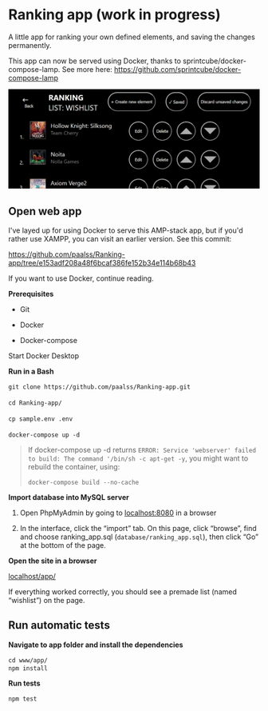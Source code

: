 # Ranking app (work in progress)
A little app for ranking your own defined elements, and saving the changes permanently.

This app can now be served using Docker, thanks to sprintcube/docker-compose-lamp. See more here: https://github.com/sprintcube/docker-compose-lamp

![App_interface](www/app/images/app/app.png)

## Open web app
I've layed up for using Docker to serve this AMP-stack app, but if you'd rather use XAMPP, you can visit an earlier version. See this commit:

https://github.com/paalss/Ranking-app/tree/e153adf208a48f6bcaf386fe152b34e114b68b43

If you want to use Docker, continue reading.

**Prerequisites**

* Git

* Docker

* Docker-compose

Start Docker Desktop

**Run in a Bash**

```
git clone https://github.com/paalss/Ranking-app.git

cd Ranking-app/

cp sample.env .env

docker-compose up -d
```

> If docker-compose up -d returns `ERROR: Service 'webserver' failed to build: The command '/bin/sh -c apt-get -y`, you might want to rebuild the container, using:
>
> ```
> docker-compose build --no-cache
> ```

**Import database into MySQL server**

1. Open PhpMyAdmin by going to [localhost:8080](http://localhost:8080) in a browser

2. In the interface, click the “import” tab. On this page, click “browse”, find and choose ranking_app.sql (`database/ranking_app.sql`), then click “Go” at the bottom of the page.

**Open the site in a browser**

[localhost/app/](http://localhost/app/)

If everything worked correctly, you should see a premade list (named “wishlist”) on the page.

## Run automatic tests

**Navigate to app folder and install the dependencies**

```
cd www/app/
npm install
```

**Run tests**

```
npm test
```